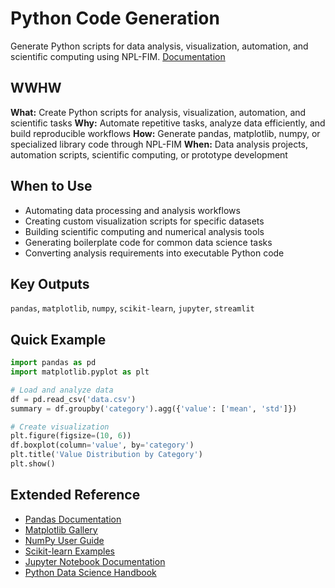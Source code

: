 # Python Code Generation
Generate Python scripts for data analysis, visualization, automation, and scientific computing using NPL-FIM.
[Documentation](https://docs.python.org/3/)

## WWHW
**What:** Create Python scripts for analysis, visualization, automation, and scientific tasks
**Why:** Automate repetitive tasks, analyze data efficiently, and build reproducible workflows
**How:** Generate pandas, matplotlib, numpy, or specialized library code through NPL-FIM
**When:** Data analysis projects, automation scripts, scientific computing, or prototype development

## When to Use
- Automating data processing and analysis workflows
- Creating custom visualization scripts for specific datasets
- Building scientific computing and numerical analysis tools
- Generating boilerplate code for common data science tasks
- Converting analysis requirements into executable Python code

## Key Outputs
`pandas`, `matplotlib`, `numpy`, `scikit-learn`, `jupyter`, `streamlit`

## Quick Example
```python
import pandas as pd
import matplotlib.pyplot as plt

# Load and analyze data
df = pd.read_csv('data.csv')
summary = df.groupby('category').agg({'value': ['mean', 'std']})

# Create visualization
plt.figure(figsize=(10, 6))
df.boxplot(column='value', by='category')
plt.title('Value Distribution by Category')
plt.show()
```

## Extended Reference
- [Pandas Documentation](https://pandas.pydata.org/docs/)
- [Matplotlib Gallery](https://matplotlib.org/stable/gallery/index.html)
- [NumPy User Guide](https://numpy.org/doc/stable/user/)
- [Scikit-learn Examples](https://scikit-learn.org/stable/auto_examples/)
- [Jupyter Notebook Documentation](https://jupyter-notebook.readthedocs.io/)
- [Python Data Science Handbook](https://jakevdp.github.io/PythonDataScienceHandbook/)